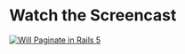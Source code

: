 
# Watch the Screencast
[![Will Paginate in Rails 5](https://images.rubyplus.com/rubyplus-screencast.png)](https://rubyplus.com/episodes/321-Pagination-in-Rails-5-using-will-paginate-gem)
